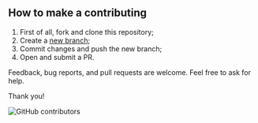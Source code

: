 ## How to make a contributing

1. First of all, fork and clone this repository;
2. Create a [new branch](../../wiki/Contributing);
3. Commit changes and push the new branch;
4. Open and submit a PR.

Feedback, bug reports, and pull requests are welcome. Feel free to ask for help.

Thank you!

![GitHub contributors](https://img.shields.io/github/contributors/andrejsharapov/nuxt-app?color=fd7e17)
